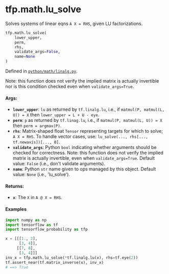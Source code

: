 <div itemscope itemtype="http://developers.google.com/ReferenceObject">
<meta itemprop="name" content="tfp.math.lu_solve" />
<meta itemprop="path" content="Stable" />
</div>

# tfp.math.lu_solve

Solves systems of linear eqns `A X = RHS`, given LU factorizations.

``` python
tfp.math.lu_solve(
    lower_upper,
    perm,
    rhs,
    validate_args=False,
    name=None
)
```



Defined in [`python/math/linalg.py`](https://github.com/tensorflow/probability/tree/master/tensorflow_probability/python/math/linalg.py).

<!-- Placeholder for "Used in" -->

Note: this function does not verify the implied matrix is actually invertible
nor is this condition checked even when `validate_args=True`.

#### Args:


* <b>`lower_upper`</b>: `lu` as returned by `tf.linalg.lu`, i.e., if
  `matmul(P, matmul(L, U)) = X` then `lower_upper = L + U - eye`.
* <b>`perm`</b>: `p` as returned by `tf.linag.lu`, i.e., if
  `matmul(P, matmul(L, U)) = X` then `perm = argmax(P)`.
* <b>`rhs`</b>: Matrix-shaped float `Tensor` representing targets for which to solve;
  `A X = RHS`. To handle vector cases, use:
  `lu_solve(..., rhs[..., tf.newaxis])[..., 0]`.
* <b>`validate_args`</b>: Python `bool` indicating whether arguments should be checked
  for correctness. Note: this function does not verify the implied matrix is
  actually invertible, even when `validate_args=True`.
  Default value: `False` (i.e., don't validate arguments).
* <b>`name`</b>: Python `str` name given to ops managed by this object.
  Default value: `None` (i.e., 'lu_solve').


#### Returns:


* <b>`x`</b>: The `X` in `A @ X = RHS`.

#### Examples

```python
import numpy as np
import tensorflow as tf
import tensorflow_probability as tfp

x = [[[1., 2],
      [3, 4]],
     [[7, 8],
      [3, 4]]]
inv_x = tfp.math.lu_solve(*tf.linalg.lu(x), rhs=tf.eye(2))
tf.assert_near(tf.matrix_inverse(x), inv_x)
# ==> True
```